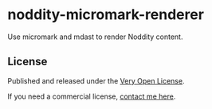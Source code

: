# noddity-micromark-renderer

Use micromark and mdast to render Noddity content.


## License

Published and released under the [Very Open License](http://veryopenlicense.com).

If you need a commercial license, [contact me here](https://davistobias.com/license?software=noddity-micromark-renderer).
